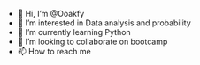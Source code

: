 - 👋 Hi, I’m @Ooakfy
- 👀 I’m interested in Data analysis and probability
- 🌱 I’m currently learning Python
- 💞️ I’m looking to collaborate on bootcamp
- 📫 How to reach me 

<!---
Ooakfy/Ooakfy is a ✨ special ✨ repository because its `README.md` (this file) appears on your GitHub profile.
You can click the Preview link to take a look at your changes.
--->
